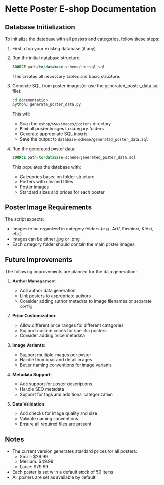 # Nette Poster E-shop Documentation

## Database Initialization

To initialize the database with all posters and categories, follow these steps:

1. First, drop your existing database (if any)
2. Run the initial database structure:
   ```sql
   SOURCE path/to/database-scheme/initsql.sql
   ```
   This creates all necessary tables and basic structure.

3. Generate SQL from poster images(or use the generated_poster_data.sql file):
   ```bash
   cd documentation
   python3 generate_poster_data.py
   ```
   This will:
   - Scan the `eshop/www/images/posters` directory
   - Find all poster images in category folders
   - Generate appropriate SQL inserts
   - Save the output to `database-scheme/generated_poster_data.sql`

4. Run the generated poster data:
   ```sql
   SOURCE path/to/database-scheme/generated_poster_data.sql
   ```
   This populates the database with:
   - Categories based on folder structure
   - Posters with cleaned titles
   - Poster images
   - Standard sizes and prices for each poster

## Poster Image Requirements

The script expects:
- Images to be organized in category folders (e.g., Art/, Fashion/, Kids/, etc.)
- Images can be either .jpg or .png
- Each category folder should contain the main poster images

## Future Improvements

The following improvements are planned for the data generation:

1. **Author Management**:
   - Add author data generation
   - Link posters to appropriate authors
   - Consider adding author metadata to image filenames or separate config

2. **Price Customization**:
   - Allow different price ranges for different categories
   - Support custom prices for specific posters
   - Consider adding price metadata

3. **Image Variants**:
   - Support multiple images per poster
   - Handle thumbnail and detail images
   - Better naming conventions for image variants

4. **Metadata Support**:
   - Add support for poster descriptions
   - Handle SEO metadata
   - Support for tags and additional categorization

5. **Data Validation**:
   - Add checks for image quality and size
   - Validate naming conventions
   - Ensure all required files are present

## Notes

- The current version generates standard prices for all posters:
  - Small: $29.99
  - Medium: $49.99
  - Large: $79.99
- Each poster is set with a default stock of 50 items
- All posters are set as available by default
